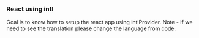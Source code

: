 ### React using intl

Goal is to know how to setup the react app using intlProvider.
Note - If we need to see the translation please change the language from code.